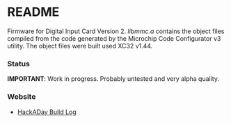 README
======
Firmware for Digital Input Card Version 2. _libmmc.a_ contains the object files compiled from the code generated by the Microchip Code Configurator v3 utility. The object files were built used XC32 v1.44. 

### Status
**IMPORTANT**: Work in progress. Probably untested and very alpha quality.

### Website
 * [HackADay Build Log](https://hackaday.io/project/1436-aquapic-aquarium-controller)
